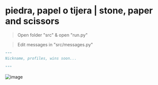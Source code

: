 # piedra, papel o tijera | stone, paper and scissors

> Open folder "src" & open "run.py"

> Edit messages in "src/messages.py" 

```py
"""
Nickname, profiles, wins soon...

"""
```

![image](https://lh3.googleusercontent.com/2kLUSU2E42HOarucEbdw5OqkTaVpNbAAR_2KkljItO6ikqQUcrat8IhkAISiD_x-2_3DJg=s1500)
